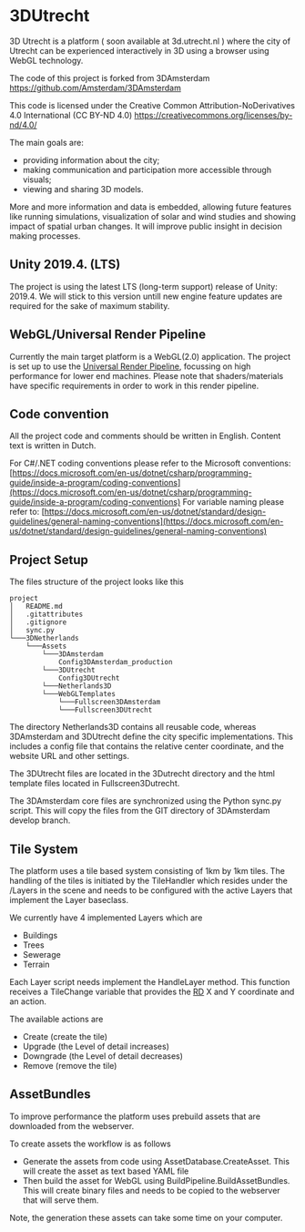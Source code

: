 # 3DUtrecht

3D Utrecht is a platform ( soon available at 3d.utrecht.nl ) where the city of Utrecht can be experienced interactively in 3D using a browser using WebGL technology.

The code of this project is forked from 3DAmsterdam https://github.com/Amsterdam/3DAmsterdam

This code is licensed under the Creative Common Attribution-NoDerivatives 4.0 International (CC BY-ND 4.0) https://creativecommons.org/licenses/by-nd/4.0/

The main goals are:
- providing information about the city;
- making communication and participation more accessible through visuals;
- viewing and sharing 3D models.

More and more information and data is embedded, allowing future features like running simulations, visualization of solar and wind studies and showing impact of spatial urban changes. It will improve public insight in decision making processes.

## Unity 2019.4. (LTS)
The project is using the latest LTS (long-term support) release of Unity: 2019.4.
We will stick to this version untill new engine feature updates are required for the sake of maximum stability.
## WebGL/Universal Render Pipeline
Currently the main target platform is a WebGL(2.0) application.
The project is set up to use the [Universal Render Pipeline](https://unity.com/srp/universal-render-pipeline), focussing on high performance for lower end machines. Please note that shaders/materials have specific requirements in order to work in this render pipeline.

## Code convention 
All the project code and comments should be written in English. Content text is written in Dutch.

For C#/.NET coding conventions please refer to the Microsoft conventions:
[https://docs.microsoft.com/en-us/dotnet/csharp/programming-guide/inside-a-program/coding-conventions](https://docs.microsoft.com/en-us/dotnet/csharp/programming-guide/inside-a-program/coding-conventions)
For variable naming please refer to:
[https://docs.microsoft.com/en-us/dotnet/standard/design-guidelines/general-naming-conventions](https://docs.microsoft.com/en-us/dotnet/standard/design-guidelines/general-naming-conventions)

## Project Setup 

The files structure of the project looks like this

```
project
│   README.md
│	.gitattributes
│   .gitignore    
│	sync.py
└───3DNetherlands
    └───Assets
        └───3DAmsterdam
	        Config3DAmsterdam_production
        └───3DUtrecht
			Config3DUtrecht
        └───Netherlands3D
        └───WebGLTemplates
            └───Fullscreen3DAmsterdam
            └───Fullscreen3DUtrecht
```

The directory Netherlands3D contains all reusable code, whereas 3DAmsterdam and 3DUtrecht define the city specific implementations. This includes a config file that contains the relative center coordinate, and the website URL and other settings.

The 3DUtrecht files are located in the 3Dutrecht directory and  the html template files located in Fullscreen3Dutrecht.

The 3DAmsterdam core files are synchronized using the Python sync.py script. 
This will copy the files from the GIT directory of 3DAmsterdam develop branch.

## Tile System

The platform uses a tile based system consisting of 1km by 1km tiles. The handling of the tiles is initiated by the TileHandler which resides under the /Layers in the scene and needs to be configured with the active Layers that implement the Layer baseclass. 

We currently have 4 implemented Layers which are 

- Buildings
- Trees
- Sewerage
- Terrain

Each Layer script needs implement the HandleLayer method. This function receives a TileChange variable that provides the [RD](https://nl.wikipedia.org/wiki/Rijksdriehoeksco%C3%B6rdinaten)  X and Y coordinate and an action.

The available actions are

- Create (create the tile)
- Upgrade (the Level of detail increases)
- Downgrade (the Level of detail decreases)
- Remove (remove the tile)

## AssetBundles

To improve performance the platform uses prebuild assets that are downloaded from the webserver. 

To create assets the workflow is as follows

- Generate the assets from code using AssetDatabase.CreateAsset. 
  This will create the asset as text based YAML file
- Then build the asset for WebGL using BuildPipeline.BuildAssetBundles. 
  This will create binary files and needs to be copied to the webserver that will serve them.

Note, the generation these assets can take some time on your computer.



